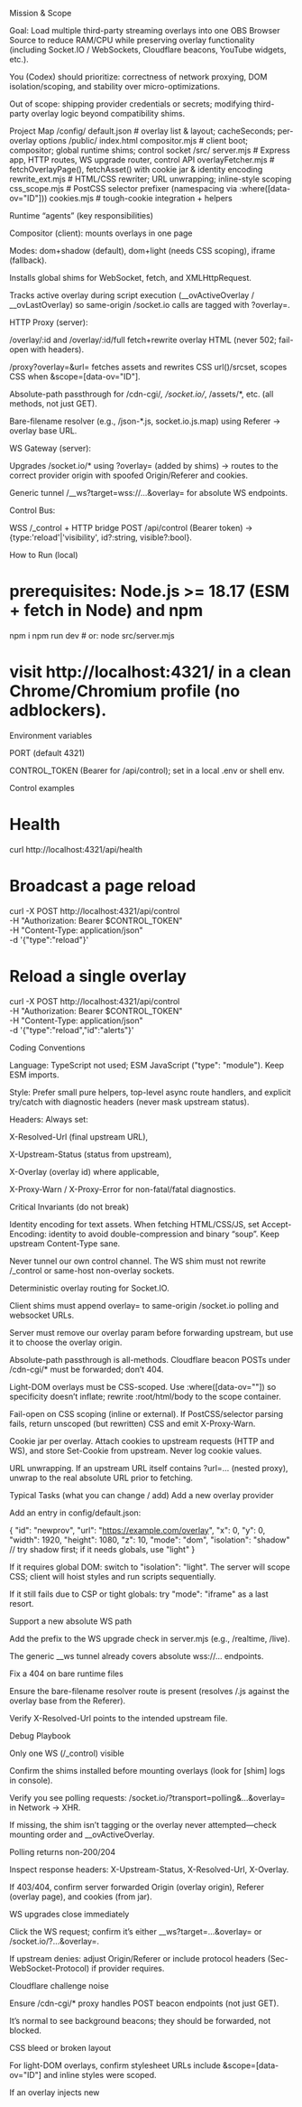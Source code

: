 Mission & Scope

Goal: Load multiple third-party streaming overlays into one OBS Browser Source to reduce RAM/CPU while preserving overlay functionality (including Socket.IO / WebSockets, Cloudflare beacons, YouTube widgets, etc.).

You (Codex) should prioritize: correctness of network proxying, DOM isolation/scoping, and stability over micro-optimizations.

Out of scope: shipping provider credentials or secrets; modifying third-party overlay logic beyond compatibility shims.

Project Map
/config/
  default.json            # overlay list & layout; cacheSeconds; per-overlay options
/public/
  index.html
  compositor.mjs          # client boot; compositor; global runtime shims; control socket
/src/
  server.mjs              # Express app, HTTP routes, WS upgrade router, control API
  overlayFetcher.mjs      # fetchOverlayPage(), fetchAsset() with cookie jar & identity encoding
  rewrite_ext.mjs         # HTML/CSS rewriter; URL unwrapping; inline-style scoping
  css_scope.mjs           # PostCSS selector prefixer (namespacing via :where([data-ov="ID"]))
  cookies.mjs             # tough-cookie integration + helpers

Runtime “agents” (key responsibilities)

Compositor (client): mounts overlays in one page

Modes: dom+shadow (default), dom+light (needs CSS scoping), iframe (fallback).

Installs global shims for WebSocket, fetch, and XMLHttpRequest.

Tracks active overlay during script execution (__ovActiveOverlay / __ovLastOverlay) so same-origin /socket.io calls are tagged with ?overlay=<id>.

HTTP Proxy (server):

/overlay/:id and /overlay/:id/full fetch+rewrite overlay HTML (never 502; fail-open with headers).

/proxy?overlay=<id>&url=<abs> fetches assets and rewrites CSS url()/srcset, scopes CSS when &scope=[data-ov="ID"].

Absolute-path passthrough for /cdn-cgi/*, /socket.io/*, /assets/*, etc. (all methods, not just GET).

Bare-filename resolver (e.g., /json-*.js, socket.io.js.map) using Referer → overlay base URL.

WS Gateway (server):

Upgrades /socket.io/* using ?overlay=<id> (added by shims) → routes to the correct provider origin with spoofed Origin/Referer and cookies.

Generic tunnel /__ws?target=wss://…&overlay=<id> for absolute WS endpoints.

Control Bus:

WSS /_control + HTTP bridge POST /api/control (Bearer token) → {type:'reload'|'visibility', id?:string, visible?:bool}.

How to Run (local)
# prerequisites: Node.js >= 18.17 (ESM + fetch in Node) and npm

npm i
npm run dev           # or: node src/server.mjs
# visit http://localhost:4321/ in a clean Chrome/Chromium profile (no adblockers).


Environment variables

PORT (default 4321)

CONTROL_TOKEN (Bearer for /api/control); set in a local .env or shell env.

Control examples

# Health
curl http://localhost:4321/api/health

# Broadcast a page reload
curl -X POST http://localhost:4321/api/control \
  -H "Authorization: Bearer $CONTROL_TOKEN" \
  -H "Content-Type: application/json" \
  -d '{"type":"reload"}'

# Reload a single overlay
curl -X POST http://localhost:4321/api/control \
  -H "Authorization: Bearer $CONTROL_TOKEN" \
  -H "Content-Type: application/json" \
  -d '{"type":"reload","id":"alerts"}'

Coding Conventions

Language: TypeScript not used; ESM JavaScript ("type": "module"). Keep ESM imports.

Style: Prefer small pure helpers, top-level async route handlers, and explicit try/catch with diagnostic headers (never mask upstream status).

Headers: Always set:

X-Resolved-Url (final upstream URL),

X-Upstream-Status (status from upstream),

X-Overlay (overlay id) where applicable,

X-Proxy-Warn / X-Proxy-Error for non-fatal/fatal diagnostics.

Critical Invariants (do not break)

Identity encoding for text assets.
When fetching HTML/CSS/JS, set Accept-Encoding: identity to avoid double-compression and binary “soup”. Keep upstream Content-Type sane.

Never tunnel our own control channel.
The WS shim must not rewrite /_control or same-host non-overlay sockets.

Deterministic overlay routing for Socket.IO.

Client shims must append overlay=<id> to same-origin /socket.io polling and websocket URLs.

Server must remove our overlay param before forwarding upstream, but use it to choose the overlay origin.

Absolute-path passthrough is all-methods.
Cloudflare beacon POSTs under /cdn-cgi/* must be forwarded; don’t 404.

Light-DOM overlays must be CSS-scoped.
Use :where([data-ov="<ID>"]) so specificity doesn’t inflate; rewrite :root/html/body to the scope container.

Fail-open on CSS scoping (inline or external).
If PostCSS/selector parsing fails, return unscoped (but rewritten) CSS and emit X-Proxy-Warn.

Cookie jar per overlay.
Attach cookies to upstream requests (HTTP and WS), and store Set-Cookie from upstream. Never log cookie values.

URL unwrapping.
If an upstream URL itself contains ?url=… (nested proxy), unwrap to the real absolute URL prior to fetching.

Typical Tasks (what you can change / add)
Add a new overlay provider

Add an entry in config/default.json:

{
  "id": "newprov",
  "url": "https://example.com/overlay",
  "x": 0, "y": 0, "width": 1920, "height": 1080, "z": 10,
  "mode": "dom",
  "isolation": "shadow"         // try shadow first; if it needs globals, use "light"
}


If it requires global DOM: switch to "isolation": "light". The server will scope CSS; client will hoist styles and run scripts sequentially.

If it still fails due to CSP or tight globals: try "mode": "iframe" as a last resort.

Support a new absolute WS path

Add the prefix to the WS upgrade check in server.mjs (e.g., /realtime, /live).

The generic __ws tunnel already covers absolute wss://… endpoints.

Fix a 404 on bare runtime files

Ensure the bare-filename resolver route is present (resolves /<file>.js against the overlay base from the Referer).

Verify X-Resolved-Url points to the intended upstream file.

Debug Playbook

Only one WS (/_control) visible

Confirm the shims installed before mounting overlays (look for [shim] logs in console).

Verify you see polling requests: /socket.io/?transport=polling&…&overlay=<id> in Network → XHR.

If missing, the shim isn’t tagging or the overlay never attempted—check mounting order and __ovActiveOverlay.

Polling returns non-200/204

Inspect response headers: X-Upstream-Status, X-Resolved-Url, X-Overlay.

If 403/404, confirm server forwarded Origin (overlay origin), Referer (overlay page), and cookies (from jar).

WS upgrades close immediately

Click the WS request; confirm it’s either __ws?target=…&overlay=<id> or /socket.io/?…&overlay=<id>.

If upstream denies: adjust Origin/Referer or include protocol headers (Sec-WebSocket-Protocol) if provider requires.

Cloudflare challenge noise

Ensure /cdn-cgi/* proxy handles POST beacon endpoints (not just GET).

It’s normal to see background beacons; they should be forwarded, not blocked.

CSS bleed or broken layout

For light-DOM overlays, confirm stylesheet URLs include &scope=[data-ov="ID"] and inline styles were scoped.

If an overlay injects new <style> at runtime, consider adding a MutationObserver that re-scopes dynamically (optional).

Security

Treat third-party overlays as trusted to execute script, but never log cookies, tokens, or full URLs with credentials.

CONTROL_TOKEN must protect /api/control. Keep it in .env or shell, not committed.

Don’t strip CSP unless necessary (and only for overlays explicitly marked for light-DOM).